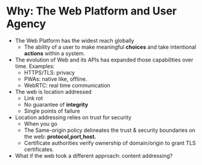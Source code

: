 # Why: The Web Platform and User Agency

- The Web Platform has the widest reach globally
  - The ability of a user to make meaningful **choices** and take intentional **actions** within a system.
- The evolution of Web and its APIs has expanded those capabilities over time. Examples:
  - HTTPS/TLS: privacy
  - PWAs: native like, offline.
  - WebRTC: real time communication
- The web is location addressed
  - Link rot
  - No guarantee of **integrity**
  - Single points of failure
- Location addressing relies on trust for security
  - When you go
  - The Same-origin policy delineates the trust & security boundaries on the web: **protocol,port,host.**
  - Certificate authorities verify ownership of domain/origin to grant TLS certificates.
- What if the web took a different approach: content addressing?
